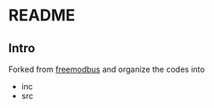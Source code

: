 # README

## Intro

Forked from [freemodbus](https://github.com/cwalter-at/freemodbus) and organize the codes into

+ inc 
+ src

